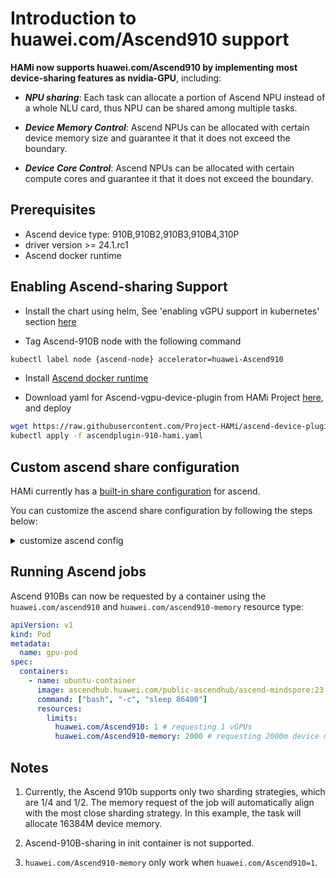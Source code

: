 # Introduction to huawei.com/Ascend910 support

**HAMi now supports huawei.com/Ascend910 by implementing most device-sharing features as nvidia-GPU**, including:

* **_NPU sharing_**: Each task can allocate a portion of Ascend NPU instead of a whole NLU card, thus NPU can be shared among multiple tasks.

* **_Device Memory Control_**: Ascend NPUs can be allocated with certain device memory size and guarantee it that it does not exceed the boundary.

* **_Device Core Control_**: Ascend NPUs can be allocated with certain compute cores and guarantee it that it does not exceed the boundary.

## Prerequisites

* Ascend device type: 910B,910B2,910B3,910B4,310P
* driver version >= 24.1.rc1
* Ascend docker runtime

## Enabling Ascend-sharing Support

* Install the chart using helm, See 'enabling vGPU support in kubernetes' section [here](https://github.com/Project-HAMi/HAMi#enabling-vgpu-support-in-kubernetes)

* Tag Ascend-910B node with the following command

```bash
kubectl label node {ascend-node} accelerator=huawei-Ascend910
```

* Install [Ascend docker runtime](https://gitee.com/ascend/ascend-docker-runtime)

* Download yaml for Ascend-vgpu-device-plugin from HAMi Project [here](https://github.com/Project-HAMi/ascend-device-plugin/blob/master/build/ascendplugin-910-hami.yaml), and deploy

```bash
wget https://raw.githubusercontent.com/Project-HAMi/ascend-device-plugin/master/build/ascendplugin-910-hami.yaml
kubectl apply -f ascendplugin-910-hami.yaml
```

## Custom ascend share configuration

HAMi currently has a [built-in share configuration](https://github.com/Project-HAMi/HAMi/blob/master/charts/hami/templates/scheduler/device-configmap.yaml) for ascend.

You can customize the ascend share configuration by following the steps below:

<details>
  <summary>customize ascend config</summary>

  ### Create a new directory in hami charts

  The directory structure is as follows:

  ```bash
  tree -L 1
  .
  ├── Chart.yaml
  ├── files
  ├── templates
  └── values.yaml
  ```

  ### Create device-config.yaml

  The content is as follows:

  ```yaml
  vnpus:
  - chipName: 910B
    commonWord: Ascend910A
    resourceName: huawei.com/Ascend910A
    resourceMemoryName: huawei.com/Ascend910A-memory
    memoryAllocatable: 32768
    memoryCapacity: 32768
    aiCore: 30
    templates:
      - name: vir02
        memory: 2184
        aiCore: 2
      - name: vir04
        memory: 4369
        aiCore: 4
      - name: vir08
        memory: 8738
        aiCore: 8
      - name: vir16
        memory: 17476
        aiCore: 16
  - chipName: 910B2
    commonWord: Ascend910B2
    resourceName: huawei.com/Ascend910B2
    resourceMemoryName: huawei.com/Ascend910B2-memory
    memoryAllocatable: 65536
    memoryCapacity: 65536
    aiCore: 24
    aiCPU: 6
    templates:
      - name: vir03_1c_8g
        memory: 8192
        aiCore: 3
        aiCPU: 1
      - name: vir06_1c_16g
        memory: 16384
        aiCore: 6
        aiCPU: 1
      - name: vir12_3c_32g
        memory: 32768
        aiCore: 12
        aiCPU: 3  
  - chipName: 910B3
    commonWord: Ascend910B
    resourceName: huawei.com/Ascend910B
    resourceMemoryName: huawei.com/Ascend910B-memory
    memoryAllocatable: 65536
    memoryCapacity: 65536
    aiCore: 20
    aiCPU: 7
    templates:
      - name: vir05_1c_16g
        memory: 16384
        aiCore: 5
        aiCPU: 1
      - name: vir10_3c_32g
        memory: 32768
        aiCore: 10
        aiCPU: 3
  - chipName: 910B4
    commonWord: Ascend910B4
    resourceName: huawei.com/Ascend910B4
    resourceMemoryName: huawei.com/Ascend910B4-memory
    memoryAllocatable: 32768
    memoryCapacity: 32768
    aiCore: 20
    aiCPU: 7
    templates:
      - name: vir05_1c_8g
        memory: 8192
        aiCore: 5
        aiCPU: 1
      - name: vir10_3c_16g
        memory: 16384
        aiCore: 10
        aiCPU: 3
  - chipName: 310P3
    commonWord: Ascend310P
    resourceName: huawei.com/Ascend310P
    resourceMemoryName: huawei.com/Ascend310P-memory
    memoryAllocatable: 21527
    memoryCapacity: 24576
    aiCore: 8
    aiCPU: 7
    templates:
      - name: vir01
        memory: 3072
        aiCore: 1
        aiCPU: 1
      - name: vir02
        memory: 6144
        aiCore: 2
        aiCPU: 2
      - name: vir04
        memory: 12288
        aiCore: 4
        aiCPU: 4
  ```

  ### Install and update with Helm

  Helm installation and updates will be based on the configuration in this file, overwriting the built-in configuration of Helm.

</details>

## Running Ascend jobs

Ascend 910Bs can now be requested by a container
using the `huawei.com/ascend910` and `huawei.com/ascend910-memory` resource type:

```yaml
apiVersion: v1
kind: Pod
metadata:
  name: gpu-pod
spec:
  containers:
    - name: ubuntu-container
      image: ascendhub.huawei.com/public-ascendhub/ascend-mindspore:23.0.RC3-centos7
      command: ["bash", "-c", "sleep 86400"]
      resources:
        limits:
          huawei.com/Ascend910: 1 # requesting 1 vGPUs
          huawei.com/Ascend910-memory: 2000 # requesting 2000m device memory
```

## Notes

1. Currently, the Ascend 910b supports only two sharding strategies, which are 1/4 and 1/2. The memory request of the job will automatically align with the most close sharding strategy. In this example, the task will allocate 16384M device memory.

1. Ascend-910B-sharing in init container is not supported.

1. `huawei.com/Ascend910-memory` only work when `huawei.com/Ascend910=1`.
